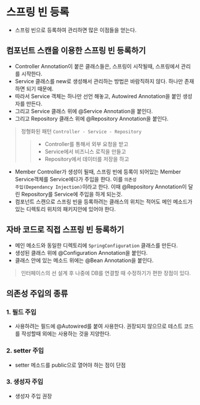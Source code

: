 # 스프링 빈 등록
- 스프링 빈으로 등록하여 관리하면 많은 이점들을 얻는다.

## 컴포넌트 스캔을 이용한 스프링 빈 등록하기
- Controller Annotation이 붙은 클래스들은, 스프링이 시작될때, 스프링에서 관리를 시작한다.
- Service 클래스를 new로 생성해서 관리하는 방법은 바람직하지 않다. 하나만 존재하면 되기 때문에.
- 따라서 Service 객체는 하나만 선언 해놓고, Autowired Annotation을 붙인 생성자를 만든다. 
- 그리고 Service 클래스 위에 @Service Annotation을 붙인다.
- 그리고 Repository 클래스 위에 @Repository Annotation을 붙인다.
> 정형화된 패턴 <code>Controller - Service - Repository</code><br>
>> - Controller를 통해서 외부 요청을 받고<br>
>> - Service에서 비즈니스 로직을 만들고<br>
>> - Repository에서 데이터를 저장을 하고<br>
- Member Controller가 생성이 될때, 스프링 빈에 등록이 되어있는 Member Service객체를 Service에다가 주입을 한다. 이를 <code>의존성 주입(Dependancy Injection)</code>이라고 한다. 이때 @Repository Annotation이 달린 Repository를 Service에 주입을 하게 되는것.
- 컴포넌트 스캔으로 스프링 빈을 등록하려는 클래스의 위치는 적어도 메인 메소드가 있는 디렉토리 위치의 패키지안에 있어야 한다.

## 자바 코드로 직접 스프링 빈 등록하기
- 메인 메소드와 동일한 디렉토리에 <code>SpringConfiguration</code> 클래스를 만든다.
- 생성된 클래스 위에 @Configuration Annotation을 붙인다.
- 클래스 안에 있는 메소드 위에는 @Bean Annotation을 붙인다.
> 인터페이스의 선 설계 후 나중에 DB를 연결할 때 수정하기가 편한 장점이 있다.

## 의존성 주입의 종류

### 1. 필드 주입
- 사용하려는 필드에 @Autowired를 붙여 사용한다. 권장되지 않으므로 테스트 코드를 작성할때 외에는 사용하는 것을 지양한다.

### 2. setter 주입
- setter 메소드를 public으로 열어야 하는 점이 단점

### 3. 생성자 주입
- 생성자 주입 권장